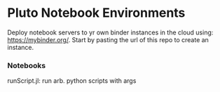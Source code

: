 # Pluto Notebook Environments

Deploy notebook servers to yr own binder instances in the cloud using: https://mybinder.org/.
Start by pasting the url of this repo to create an instance.

### Notebooks

runScript.jl: run arb. python scripts with args

